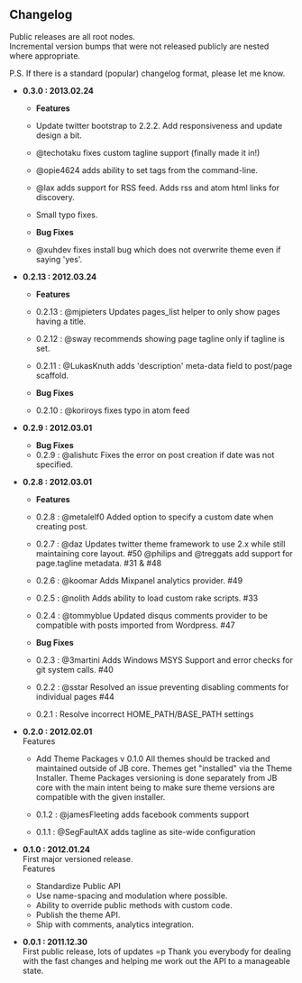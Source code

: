 <!--
 Licensed to the Apache Software Foundation (ASF) under one or more
 contributor license agreements.  See the NOTICE file distributed with
 this work for additional information regarding copyright ownership.
 The ASF licenses this file to You under the Apache License, Version 2.0
 (the "License"); you may not use this file except in compliance with
 the License.  You may obtain a copy of the License at

     http://www.apache.org/licenses/LICENSE-2.0

 Unless required by applicable law or agreed to in writing, software
 distributed under the License is distributed on an "AS IS" BASIS,
 WITHOUT WARRANTIES OR CONDITIONS OF ANY KIND, either express or implied.
 See the License for the specific language governing permissions and
 limitations under the License.
-->
## Changelog

Public releases are all root nodes.  
Incremental version bumps that were not released publicly are nested where appropriate.

P.S. If there is a standard (popular) changelog format, please let me know.

- **0.3.0 : 2013.02.24**
    - **Features**
    - Update twitter bootstrap to 2.2.2. Add responsiveness and update design a bit.
    - @techotaku fixes custom tagline support (finally made it in!)
    - @opie4624 adds ability to set tags from the command-line.
    - @lax adds support for RSS feed. Adds rss and atom html links for discovery.
    - Small typo fixes.

    - **Bug Fixes**
    - @xuhdev fixes install bug which does not overwrite theme even if saying 'yes'.

- **0.2.13 : 2012.03.24**   
    - **Features**
    - 0.2.13 : @mjpieters Updates pages_list helper to only show pages having a title.
    - 0.2.12 : @sway recommends showing page tagline only if tagline is set.
    - 0.2.11 : @LukasKnuth adds 'description' meta-data field to post/page scaffold.

    - **Bug Fixes**
    - 0.2.10 : @koriroys fixes typo in atom feed

- **0.2.9 : 2012.03.01**   
    - **Bug Fixes**
    - 0.2.9 : @alishutc Fixes the error on post creation if date was not specified.

- **0.2.8 : 2012.03.01**   
    - **Features**
    - 0.2.8 : @metalelf0 Added option to specify a custom date when creating post.
    - 0.2.7 : @daz Updates twitter theme framework to use 2.x while still maintaining core layout. #50
              @philips and @treggats add support for page.tagline metadata. #31 & #48
    - 0.2.6 : @koomar Adds Mixpanel analytics provider. #49
    - 0.2.5 : @nolith Adds ability to load custom rake scripts. #33
    - 0.2.4 : @tommyblue Updated disqus comments provider to be compatible with posts imported from Wordpress. #47

    - **Bug Fixes**
    - 0.2.3 : @3martini Adds Windows MSYS Support and error checks for git system calls. #40
    - 0.2.2 : @sstar Resolved an issue preventing disabling comments for individual pages #44
    - 0.2.1 : Resolve incorrect HOME\_PATH/BASE\_PATH settings

- **0.2.0 : 2012.02.01**   
  Features
    - Add Theme Packages v 0.1.0
      All themes should be tracked and maintained outside of JB core.
      Themes get "installed" via the Theme Installer.
      Theme Packages versioning is done separately from JB core with
      the main intent being to make sure theme versions are compatible with the given installer.

    - 0.1.2 : @jamesFleeting adds facebook comments support
    - 0.1.1 : @SegFaultAX adds tagline as site-wide configuration

- **0.1.0 : 2012.01.24**   
  First major versioned release.   
  Features   
    - Standardize Public API
    - Use name-spacing and modulation where possible.
    - Ability to override public methods with custom code.
    - Publish the theme API.
    - Ship with comments, analytics integration.
  
- **0.0.1 : 2011.12.30**    
  First public release, lots of updates =p
  Thank you everybody for dealing with the fast changes and helping
  me work out the API to a manageable state.
  
